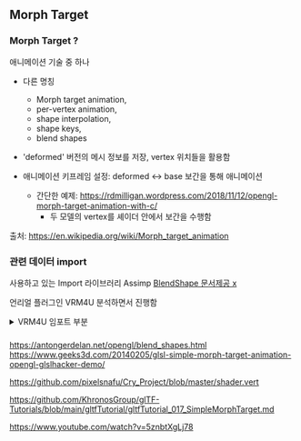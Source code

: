 ## Morph Target

### Morph Target ?

애니메이션 기술 중 하나

- 다른 명칭

  - Morph target animation,
  - per-vertex animation,
  - shape interpolation,
  - shape keys,
  - blend shapes

- 'deformed' 버전의 메시 정보를 저장, vertex 위치들을 활용함
- 애니메이션 키프레임 설정: deformed <-> base 보간을 통해 애니메이션
  - 간단한 예제: https://rdmilligan.wordpress.com/2018/11/12/opengl-morph-target-animation-with-c/
    - 두 모델의 vertex를 셰이더 안에서 보간을 수행함

출처: https://en.wikipedia.org/wiki/Morph_target_animation

### 관련 데이터 import

사용하고 있는 Import 라이브러리 Assimp [BlendShape 문서제공 x](https://assimp-docs.readthedocs.io/en/latest/usage/use_the_lib.html?highlight=anim#blenshapes)

언리얼 플러그인 VRM4U 분석하면서 진행함

<details>
<summary>VRM4U 임포트 부분</summary>

- vrm scale 조정하는 부분 참고
  - GetExtAndSetModelTypeLocal
  - vrm10 이면 100 을 곱함

| ConvertMorphTarget                  |
| ----------------------------------- |
| ![](assets/2024-08-31-12-52-22.png) |

1. Scene > Mesh > AnimMesh

- 만약, 이미 처리한 애님 메시라면 스킵 아니라면, `readMorph2` 함수를 통해 데이터를 얻어옴
  - `readMorph2(MorphDeltas, aiA.mName, aiData, vrmAssetList)`

| readMorph2                          |
| ----------------------------------- |
| ![](assets/2024-08-31-13-25-47.png) |

- `readMorph2`
  - 이 함수는 애님메시의 이름을 받고, 이에 해당하는 애님 메쉬 모두를 처리한다
    - 모델 > 메시 여러개 존재 > 애님 메시는 여러 메시에 영향을 줄 수 있기 때문
  - 모든 메시를 순회 > 현재 조사 중인 애니메시가 있는지 확인

| animMesh                            | mesh                                |
| ----------------------------------- | ----------------------------------- |
| ![](assets/2024-08-31-13-30-38.png) | ![](assets/2024-08-31-13-37-26.png) |

- animmesh 에는 vertex, normal 이 존재, 이것은 mesh의 변형

</details>

###

https://antongerdelan.net/opengl/blend_shapes.html
https://www.geeks3d.com/20140205/glsl-simple-morph-target-animation-opengl-glslhacker-demo/

https://github.com/pixelsnafu/Cry_Project/blob/master/shader.vert

https://github.com/KhronosGroup/glTF-Tutorials/blob/main/gltfTutorial/gltfTutorial_017_SimpleMorphTarget.md

https://www.youtube.com/watch?v=5znbtXgLj78
